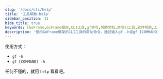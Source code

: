 ```yaml
---
slug: '/docs/cli/help'
title: '工具帮助-help'
sidebar_position: 11
hide_title: true
keywords: [GoFrame,GoFrame框架,CLI工具,gf命令,帮助文档,命令行工具,软件帮助,工具使用,sidebar位置]
description: '使用GoFrame框架的CLI工具的帮助命令，通过输入gf -h或gf [COMMAND] -h来获取帮助信息。如果您在使用过程中遇到问题，可随时使用help命令查询相关帮助。在这里，您还可以了解到具体的sidebar位置的相关信息。'
---
```


使用方式：

- `gf -h`
- `gf [COMMAND] -h`

任何不懂的，就用 `help` 看看吧。